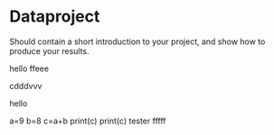 # Dataproject

Should contain a short introduction to your project, and show how to produce your results.

hello ffeee

cdddvvv

hello

a=9
b=8
c=a+b 
print(c)
print(c)
tester
fffff